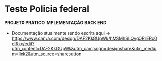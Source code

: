 # Teste Policia federal 
#### PROJETO PRÁTICO IMPLEMENTAÇÃO BACK END

- Documentação atualmente sendo escrita aqui -> https://www.canva.com/design/DAF2KkGUpWk/hMSMhSLQvgORrERc0dlRkg/edit?utm_content=DAF2KkGUpWk&utm_campaign=designshare&utm_medium=link2&utm_source=sharebutton
